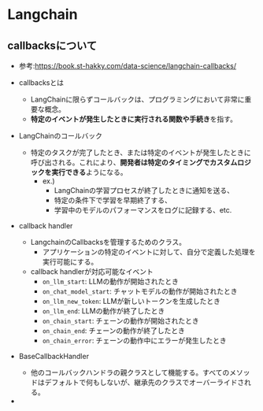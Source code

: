 # Langchain

## callbacksについて

- 参考:<https://book.st-hakky.com/data-science/langchain-callbacks/>
- callbacksとは
  - LangChainに限らずコールバックは、プログラミングにおいて非常に重要な概念。
  - **特定のイベントが発生したときに実行される関数や手続き**を指す。
- LangChainのコールバック
  - 特定のタスクが完了したとき、または特定のイベントが発生したときに呼び出される。これにより、**開発者は特定のタイミングでカスタムロジックを実行できる**ようになる。
    - ex.)
      - LangChainの学習プロセスが終了したときに通知を送る、
      - 特定の条件下で学習を早期終了する、
      - 学習中のモデルのパフォーマンスをログに記録する、etc.
- callback handler
  - LangchainのCallbacksを管理するためのクラス。
    - アプリケーションの特定のイベントに対して、自分で定義した処理を実行可能にする。
  - callback handlerが対応可能なイベント
    - `on_llm_start`: LLMの動作が開始されたとき
    - `on_chat_model_start`: チャットモデルの動作が開始されたとき
    - `on_llm_new_token`: LLMが新しいトークンを生成したとき
    - `on_llm_end`: LLMの動作が終了したとき
    - `on_chain_start`: チェーンの動作が開始されたとき
    - `on_chain_end`: チェーンの動作が終了したとき
    - `on_chain_error`: チェーンの動作中にエラーが発生したとき

- BaseCallbackHandler
  - 他のコールバックハンドラの親クラスとして機能する。すべてのメソッドはデフォルトで何もしないが、継承先のクラスでオーバーライドされる。
-
